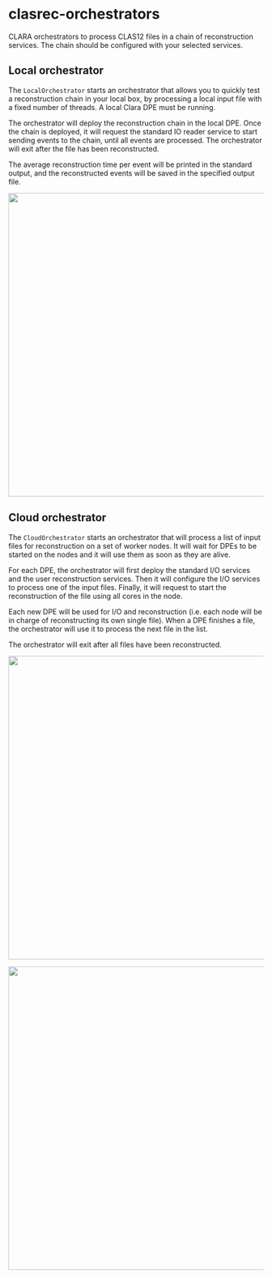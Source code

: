 # clasrec-orchestrators

CLARA orchestrators to process CLAS12 files in a chain of reconstruction
services. The chain should be configured with your selected services.

## Local orchestrator

The `LocalOrchestrator` starts an orchestrator that allows you to quickly test
a reconstruction chain in your local box, by processing a local input file
with a fixed number of threads. A local Clara DPE must be running.

The orchestrator will deploy the reconstruction chain in the local DPE.
Once the chain is deployed, it will request the standard IO reader service
to start sending events to the chain, until all events are processed.
The orchestrator will exit after the file has been reconstructed.

The average reconstruction time per event will be printed in the standard
output, and the reconstructed events will be saved in the specified output
file.

<a href="https://asciinema.org/a/36325" target="_blank"><img src="https://asciinema.org/a/36325.png" width="600"/></a>

## Cloud orchestrator

The `CloudOrchestrator` starts an orchestrator that will process a list
of input files for reconstruction on a set of worker nodes. It will wait for
DPEs to be started on the nodes and it will use them as soon as they are
alive.

For each DPE, the orchestrator will first deploy the standard I/O services and
the user reconstruction services.
Then it will configure the I/O services to process one of the input files.
Finally, it will request to start the reconstruction of the file using all
cores in the node.

Each new DPE will be used for I/O and reconstruction (i.e. each node will be
in charge of reconstructing its own single file). When a DPE finishes a file,
the orchestrator will use it to process the next file in the list.

The orchestrator will exit after all files have been reconstructed.

<a href="https://asciinema.org/a/37351" target="_blank"><img src="https://asciinema.org/a/37351.png" width="600"/></a>

<img src="https://userweb.jlab.org/~smancill/clas12/clas-multinode-orchestrator.png" width="600"/>
